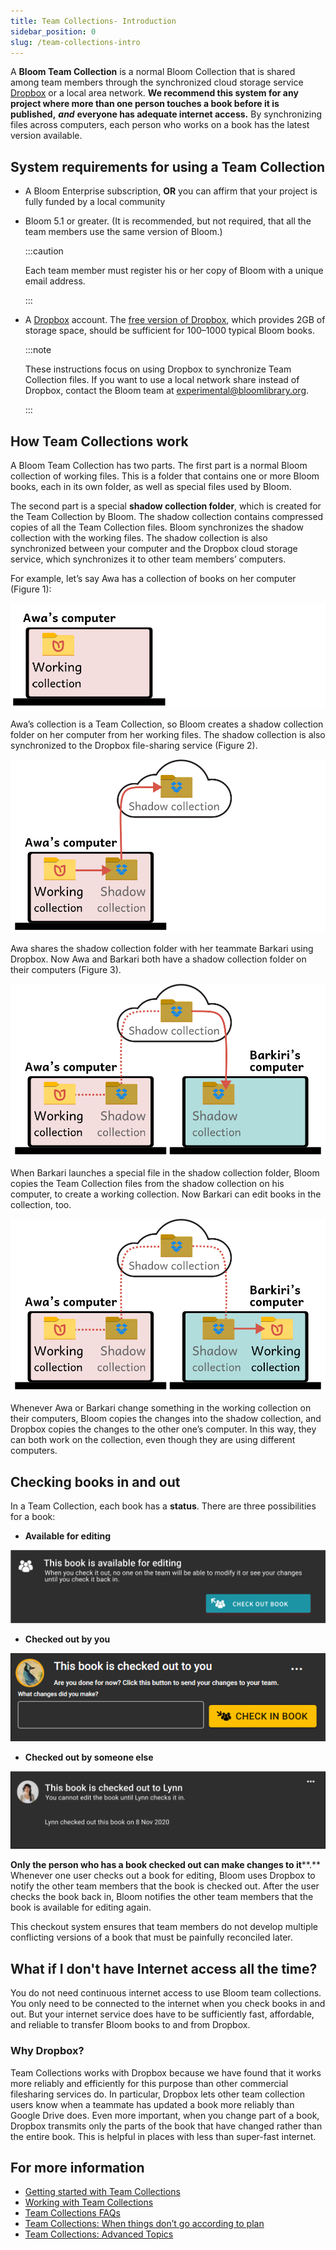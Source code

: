 ```yaml
---
title: Team Collections- Introduction
sidebar_position: 0
slug: /team-collections-intro
---
```




A **Bloom Team Collection** is a normal Bloom Collection that is shared among team members through the synchronized cloud storage service [Dropbox](https://www.dropbox.com/) or a local area network. **We recommend this system for any project where more than one person touches a book before it is published,** _**and**_ **everyone has adequate internet access.** By synchronizing files across computers, each person who works on a book has the latest version available. 


## System requirements for using a Team Collection

- A Bloom Enterprise subscription, **OR** you can affirm that your project is fully funded by a local community
- Bloom 5.1 or greater. (It is recommended, but not required, that all the team members use the same version of Bloom.)

	:::caution
	
	Each team member must register his or her copy of Bloom with a unique email address.  
	
	:::
	


- A [Dropbox](https://www.dropbox.com/) account. The [free version of Dropbox](https://www.dropbox.com/basic), which provides 2GB of storage space, should be sufficient for 100–1000 typical Bloom books.

	:::note
	
	These instructions focus on using Dropbox to synchronize Team Collection files. If you want to use a local network share instead of Dropbox, contact the Bloom team at experimental@bloomlibrary.org. 
	
	:::
	



## How Team Collections work


A Bloom Team Collection has two parts. The first part is a normal Bloom collection of working files. This is a folder that contains one or more Bloom books, each in its own folder, as well as special files used by Bloom. 


The second part is a special **shadow collection folder**, which is created for the Team Collection by Bloom. The shadow collection contains compressed copies of all the Team Collection files. Bloom synchronizes the shadow collection with the working files. The shadow collection is also synchronized between your computer and the Dropbox cloud storage service, which synchronizes it to other team members’ computers. 


<div class='notion-row'>
<div class='notion-column'>

For example, let’s say Awa has a collection of books on her computer (Figure 1): 

</div>

<div class='notion-column'>

![Figure 1: Awa’s computer](./1498310619.png)

</div>
</div>


<div class='notion-row'>
<div class='notion-column'>

Awa’s collection is a Team Collection, so Bloom creates a shadow collection folder on her computer from her working files. The shadow collection is also synchronized to the Dropbox file-sharing service (Figure 2). 

</div>

<div class='notion-column'>

![Figure 2: Awa’s computer, with a shadow collection folder synchronized to Dropbox.](./561722303.png)

</div>
</div>


<div class='notion-row'>
<div class='notion-column'>

Awa shares the shadow collection folder with her teammate Barkari using Dropbox. Now Awa and Barkari both have a shadow collection folder on their computers (Figure 3).   

</div>

<div class='notion-column'>

![Figure 3: Awa’s computer, and the shadow collection synchronized to Barkari’s computer](./1676446137.png)

</div>
</div>


<div class='notion-row'>
<div class='notion-column'>

When Barkari launches a special file in the shadow collection folder, Bloom copies the Team Collection files from the shadow collection on his computer, to create a working collection. Now Barkari can edit books in the collection, too. 

</div>

<div class='notion-column'>

![Figure 4: Awa’s computer, and Barkari’s computer with a working collection from the synchronized shadow collection](./1234625758.png)

</div>
</div>


Whenever Awa or Barkari change something in the working collection on their computers, Bloom copies the changes into the shadow collection, and Dropbox copies the changes to the other one’s computer. In this way, they can both work on the collection, even though they are using different computers. 


## Checking books in and out


In a Team Collection, each book has a **status**. There are three possibilities for a book: 


<div class='notion-row'>
<div class='notion-column'>

- **Available for editing**

</div>

<div class='notion-column'>

![](./1747722979.png)

</div>
</div>


<div class='notion-row'>
<div class='notion-column'>

- **Checked out by you**



</div>

<div class='notion-column'>

![](./662682535.png)

</div>
</div>


<div class='notion-row'>
<div class='notion-column'>

- **Checked out by someone else**

</div>

<div class='notion-column'>

![](./1040791527.png)

</div>
</div>


**Only the person who has a book checked out can make changes to it****.** Whenever one user checks out a book for editing, Bloom uses Dropbox to notify the other team members that the book is checked out. After the user checks the book back in, Bloom notifies the other team members that the book is available for editing again. 


This checkout system ensures that team members do not develop multiple conflicting versions of a book that must be painfully reconciled later. 


## What if I don't have Internet access all the time?


You do not need continuous internet access to use Bloom team collections. You only need to be connected to the internet when you check books in and out. But your internet service does have to be sufficiently fast, affordable, and reliable to transfer Bloom books to and from Dropbox.


### Why Dropbox? 


Team Collections works with Dropbox because we have found that it works more reliably and efficiently for this purpose than other commercial filesharing services do. In particular, Dropbox lets other team collection users know when a teammate has updated a book more reliably than Google Drive does. Even more important, when you change part of a book, Dropbox transmits only the parts of the book that have changed rather than the entire book. This is helpful in places with less than super-fast internet.


## For more information

- [Getting started with Team Collections](/team-collections-getting-started)
- [Working with Team Collections](/working-with-team-collections)
- [Team Collections FAQs](/team-collection-faq)
- [Team Collections: When things don’t go according to plan](/team-collections-problems)
- [Team Collections: Advanced Topics](/team-collections-advanced-topics)
